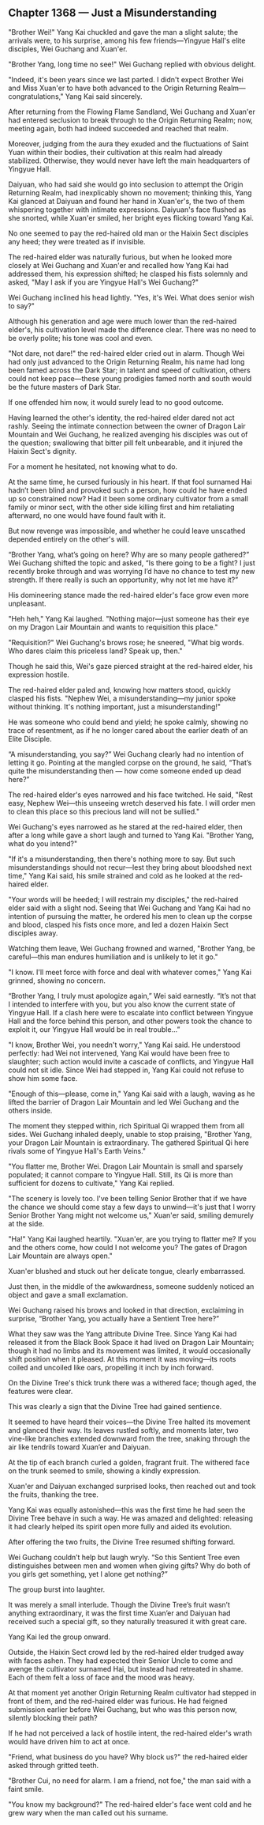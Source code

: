 ## Chapter 1368 — Just a Misunderstanding

"Brother Wei!" Yang Kai chuckled and gave the man a slight salute; the arrivals were, to his surprise, among his few friends—Yingyue Hall's elite disciples, Wei Guchang and Xuan'er.

"Brother Yang, long time no see!" Wei Guchang replied with obvious delight.

"Indeed, it's been years since we last parted. I didn't expect Brother Wei and Miss Xuan'er to have both advanced to the Origin Returning Realm—congratulations," Yang Kai said sincerely.

After returning from the Flowing Flame Sandland, Wei Guchang and Xuan'er had entered seclusion to break through to the Origin Returning Realm; now, meeting again, both had indeed succeeded and reached that realm.

Moreover, judging from the aura they exuded and the fluctuations of Saint Yuan within their bodies, their cultivation at this realm had already stabilized. Otherwise, they would never have left the main headquarters of Yingyue Hall.

Daiyuan, who had said she would go into seclusion to attempt the Origin Returning Realm, had inexplicably shown no movement; thinking this, Yang Kai glanced at Daiyuan and found her hand in Xuan'er's, the two of them whispering together with intimate expressions. Daiyuan's face flushed as she snorted, while Xuan'er smiled, her bright eyes flicking toward Yang Kai.

No one seemed to pay the red-haired old man or the Haixin Sect disciples any heed; they were treated as if invisible.

The red-haired elder was naturally furious, but when he looked more closely at Wei Guchang and Xuan'er and recalled how Yang Kai had addressed them, his expression shifted; he clasped his fists solemnly and asked, "May I ask if you are Yingyue Hall's Wei Guchang?"

Wei Guchang inclined his head lightly. "Yes, it's Wei. What does senior wish to say?"

Although his generation and age were much lower than the red-haired elder's, his cultivation level made the difference clear. There was no need to be overly polite; his tone was cool and even.

"Not dare, not dare!" the red-haired elder cried out in alarm. Though Wei had only just advanced to the Origin Returning Realm, his name had long been famed across the Dark Star; in talent and speed of cultivation, others could not keep pace—these young prodigies famed north and south would be the future masters of Dark Star.

If one offended him now, it would surely lead to no good outcome.

Having learned the other's identity, the red-haired elder dared not act rashly. Seeing the intimate connection between the owner of Dragon Lair Mountain and Wei Guchang, he realized avenging his disciples was out of the question; swallowing that bitter pill felt unbearable, and it injured the Haixin Sect's dignity.

For a moment he hesitated, not knowing what to do.

At the same time, he cursed furiously in his heart. If that fool surnamed Hai hadn’t been blind and provoked such a person, how could he have ended up so constrained now? Had it been some ordinary cultivator from a small family or minor sect, with the other side killing first and him retaliating afterward, no one would have found fault with it.

But now revenge was impossible, and whether he could leave unscathed depended entirely on the other's will.

“Brother Yang, what’s going on here? Why are so many people gathered?” Wei Guchang shifted the topic and asked, “Is there going to be a fight? I just recently broke through and was worrying I’d have no chance to test my new strength. If there really is such an opportunity, why not let me have it?”

His domineering stance made the red-haired elder's face grow even more unpleasant.

"Heh heh," Yang Kai laughed. "Nothing major—just someone has their eye on my Dragon Lair Mountain and wants to requisition this place."

"Requisition?" Wei Guchang's brows rose; he sneered, "What big words. Who dares claim this priceless land? Speak up, then."

Though he said this, Wei's gaze pierced straight at the red-haired elder, his expression hostile.

The red-haired elder paled and, knowing how matters stood, quickly clasped his fists. "Nephew Wei, a misunderstanding—my junior spoke without thinking. It's nothing important, just a misunderstanding!"

He was someone who could bend and yield; he spoke calmly, showing no trace of resentment, as if he no longer cared about the earlier death of an Elite Disciple.

“A misunderstanding, you say?” Wei Guchang clearly had no intention of letting it go. Pointing at the mangled corpse on the ground, he said, “That’s quite the misunderstanding then — how come someone ended up dead here?”

The red-haired elder's eyes narrowed and his face twitched. He said, "Rest easy, Nephew Wei—this unseeing wretch deserved his fate. I will order men to clean this place so this precious land will not be sullied."

Wei Guchang's eyes narrowed as he stared at the red-haired elder, then after a long while gave a short laugh and turned to Yang Kai. "Brother Yang, what do you intend?"

"If it's a misunderstanding, then there's nothing more to say. But such misunderstandings should not recur—lest they bring about bloodshed next time," Yang Kai said, his smile strained and cold as he looked at the red-haired elder.

"Your words will be heeded; I will restrain my disciples," the red-haired elder said with a slight nod. Seeing that Wei Guchang and Yang Kai had no intention of pursuing the matter, he ordered his men to clean up the corpse and blood, clasped his fists once more, and led a dozen Haixin Sect disciples away.

Watching them leave, Wei Guchang frowned and warned, "Brother Yang, be careful—this man endures humiliation and is unlikely to let it go."

"I know. I'll meet force with force and deal with whatever comes," Yang Kai grinned, showing no concern.

“Brother Yang, I truly must apologize again,” Wei said earnestly. “It’s not that I intended to interfere with you, but you also know the current state of Yingyue Hall. If a clash here were to escalate into conflict between Yingyue Hall and the force behind this person, and other powers took the chance to exploit it, our Yingyue Hall would be in real trouble…”

"I know, Brother Wei, you needn't worry," Yang Kai said. He understood perfectly: had Wei not intervened, Yang Kai would have been free to slaughter; such action would invite a cascade of conflicts, and Yingyue Hall could not sit idle. Since Wei had stepped in, Yang Kai could not refuse to show him some face.

"Enough of this—please, come in," Yang Kai said with a laugh, waving as he lifted the barrier of Dragon Lair Mountain and led Wei Guchang and the others inside.

The moment they stepped within, rich Spiritual Qi wrapped them from all sides. Wei Guchang inhaled deeply, unable to stop praising, "Brother Yang, your Dragon Lair Mountain is extraordinary. The gathered Spiritual Qi here rivals some of Yingyue Hall's Earth Veins."

"You flatter me, Brother Wei. Dragon Lair Mountain is small and sparsely populated; it cannot compare to Yingyue Hall. Still, its Qi is more than sufficient for dozens to cultivate," Yang Kai replied.

"The scenery is lovely too. I've been telling Senior Brother that if we have the chance we should come stay a few days to unwind—it's just that I worry Senior Brother Yang might not welcome us," Xuan'er said, smiling demurely at the side.

"Ha!" Yang Kai laughed heartily. "Xuan'er, are you trying to flatter me? If you and the others come, how could I not welcome you? The gates of Dragon Lair Mountain are always open."

Xuan'er blushed and stuck out her delicate tongue, clearly embarrassed.

Just then, in the middle of the awkwardness, someone suddenly noticed an object and gave a small exclamation.

Wei Guchang raised his brows and looked in that direction, exclaiming in surprise, “Brother Yang, you actually have a Sentient Tree here?”

What they saw was the Yang attribute Divine Tree. Since Yang Kai had released it from the Black Book Space it had lived on Dragon Lair Mountain; though it had no limbs and its movement was limited, it would occasionally shift position when it pleased. At this moment it was moving—its roots coiled and uncoiled like oars, propelling it inch by inch forward.

On the Divine Tree's thick trunk there was a withered face; though aged, the features were clear.

This was clearly a sign that the Divine Tree had gained sentience.

It seemed to have heard their voices—the Divine Tree halted its movement and glanced their way. Its leaves rustled softly, and moments later, two vine-like branches extended downward from the tree, snaking through the air like tendrils toward Xuan’er and Daiyuan.

At the tip of each branch curled a golden, fragrant fruit. The withered face on the trunk seemed to smile, showing a kindly expression.

Xuan'er and Daiyuan exchanged surprised looks, then reached out and took the fruits, thanking the tree.

Yang Kai was equally astonished—this was the first time he had seen the Divine Tree behave in such a way. He was amazed and delighted: releasing it had clearly helped its spirit open more fully and aided its evolution.

After offering the two fruits, the Divine Tree resumed shifting forward.

Wei Guchang couldn’t help but laugh wryly. “So this Sentient Tree even distinguishes between men and women when giving gifts? Why do both of you girls get something, yet I alone get nothing?”

The group burst into laughter.

It was merely a small interlude. Though the Divine Tree’s fruit wasn’t anything extraordinary, it was the first time Xuan’er and Daiyuan had received such a special gift, so they naturally treasured it with great care.

Yang Kai led the group onward.

Outside, the Haixin Sect crowd led by the red-haired elder trudged away with faces ashen. They had expected their Senior Uncle to come and avenge the cultivator surnamed Hai, but instead had retreated in shame. Each of them felt a loss of face and the mood was heavy.

At that moment yet another Origin Returning Realm cultivator had stepped in front of them, and the red-haired elder was furious. He had feigned submission earlier before Wei Guchang, but who was this person now, silently blocking their path?

If he had not perceived a lack of hostile intent, the red-haired elder's wrath would have driven him to act at once.

"Friend, what business do you have? Why block us?" the red-haired elder asked through gritted teeth.

"Brother Cui, no need for alarm. I am a friend, not foe," the man said with a faint smile.

"You know my background?" The red-haired elder's face went cold and he grew wary when the man called out his surname.